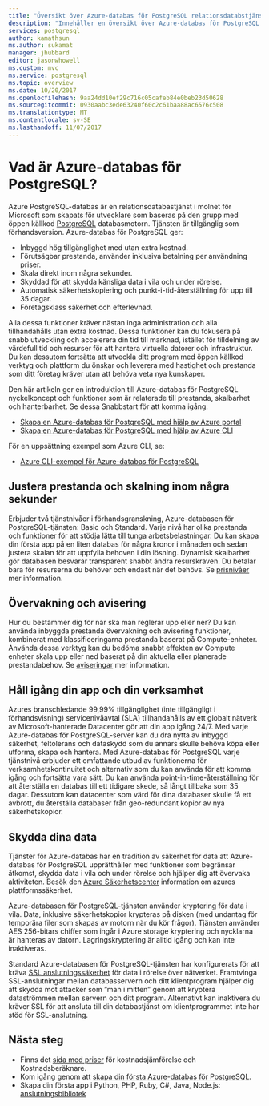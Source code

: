 ```yaml
---
title: "Översikt över Azure-databas för PostgreSQL relationsdatabstjänst | Microsoft Docs"
description: "Innehåller en översikt över Azure-databas för PostgreSQL relationsdatabstjänst."
services: postgresql
author: kamathsun
ms.author: sukamat
manager: jhubbard
editor: jasonwhowell
ms.custom: mvc
ms.service: postgresql
ms.topic: overview
ms.date: 10/20/2017
ms.openlocfilehash: 9aa24dd10ef29c716c05cafeb84e0beb23d50628
ms.sourcegitcommit: 0930aabc3ede63240f60c2c61baa88ac6576c508
ms.translationtype: MT
ms.contentlocale: sv-SE
ms.lasthandoff: 11/07/2017
---
```

# <a name="what-is-azure-database-for-postgresql"></a>Vad är Azure-databas för PostgreSQL?

Azure PostgreSQL-databas är en relationsdatabastjänst i molnet för Microsoft som skapats för utvecklare som baseras på den grupp med öppen källkod [PostgreSQL](https://www.postgresql.org/) databasmotorn. Tjänsten är tillgänglig som förhandsversion. Azure-databas för PostgreSQL ger:

- Inbyggd hög tillgänglighet med utan extra kostnad.
- Förutsägbar prestanda, använder inklusiva betalning per användning priser.
- Skala direkt inom några sekunder.
- Skyddad för att skydda känsliga data i vila och under rörelse.
- Automatisk säkerhetskopiering och punkt-i-tid-återställning för upp till 35 dagar.
- Företagsklass säkerhet och efterlevnad.

Alla dessa funktioner kräver nästan inga administration och alla tillhandahålls utan extra kostnad. Dessa funktioner kan du fokusera på snabb utveckling och accelerera din tid till marknad, istället för tilldelning av värdefull tid och resurser för att hantera virtuella datorer och infrastruktur. Du kan dessutom fortsätta att utveckla ditt program med öppen källkod verktyg och plattform du önskar och leverera med hastighet och prestanda som ditt företag kräver utan att behöva veta nya kunskaper. 

Den här artikeln ger en introduktion till Azure-databas för PostgreSQL nyckelkoncept och funktioner som är relaterade till prestanda, skalbarhet och hanterbarhet. Se dessa Snabbstart för att komma igång:

- [Skapa en Azure-databas för PostgreSQL med hjälp av Azure portal](quickstart-create-server-database-portal.md)
- [Skapa en Azure-databas för PostgreSQL med hjälp av Azure CLI](quickstart-create-server-database-azure-cli.md)

För en uppsättning exempel som Azure CLI, se:

- [Azure CLI-exempel för Azure-databas för PostgreSQL](./sample-scripts-azure-cli.md)

## <a name="adjust-performance-and-scale-within-seconds"></a>Justera prestanda och skalning inom några sekunder
Erbjuder två tjänstnivåer i förhandsgranskning, Azure-databasen för PostgreSQL-tjänsten: Basic och Standard. Varje nivå har olika prestanda och funktioner för att stödja lätta till tunga arbetsbelastningar. Du kan skapa din första app på en liten databas för några kronor i månaden och sedan justera skalan för att uppfylla behoven i din lösning. Dynamisk skalbarhet gör databasen besvarar transparent snabbt ändra resurskraven. Du betalar bara för resurserna du behöver och endast när det behövs. Se [prisnivåer](concepts-service-tiers.md) mer information.

## <a name="monitoring-and-alerting"></a>Övervakning och avisering
Hur du bestämmer dig för när ska man reglerar upp eller ner? Du kan använda inbyggda prestanda övervakning och avisering funktioner, kombinerat med klassificeringarna prestanda baserat på Compute-enheter. Använda dessa verktyg kan du bedöma snabbt effekten av Compute enheter skala upp eller ned baserat på din aktuella eller planerade prestandabehov. Se [aviseringar](howto-alert-on-metric.md) mer information.

## <a name="keep-your-app-and-business-running"></a>Håll igång din app och din verksamhet
Azures branschledande 99,99% tillgänglighet (inte tillgängligt i förhandsvisning) servicenivåavtal (SLA) tillhandahålls av ett globalt nätverk av Microsoft-hanterade Datacenter gör att din app igång 24/7. Med varje Azure-databas för PostgreSQL-server kan du dra nytta av inbyggd säkerhet, feltolerans och dataskydd som du annars skulle behöva köpa eller utforma, skapa och hantera. Med Azure-databas för PostgreSQL varje tjänstnivå erbjuder ett omfattande utbud av funktionerna för verksamhetskontinuitet och alternativ som du kan använda för att komma igång och fortsätta vara sätt. Du kan använda [point-in-time-återställning](howto-restore-server-portal.md) för att återställa en databas till ett tidigare skede, så långt tillbaka som 35 dagar. Dessutom kan datacenter som värd för dina databaser skulle få ett avbrott, du återställa databaser från geo-redundant kopior av nya säkerhetskopior.

## <a name="secure-your-data"></a>Skydda dina data
Tjänster för Azure-databas har en tradition av säkerhet för data att Azure-databas för PostgreSQL upprätthåller med funktioner som begränsar åtkomst, skydda data i vila och under rörelse och hjälper dig att övervaka aktiviteten. Besök den [Azure Säkerhetscenter](https://www.microsoft.com/TrustCenter/Security/default.aspx) information om azures plattformssäkerhet.

Azure-databasen för PostgreSQL-tjänsten använder kryptering för data i vila. Data, inklusive säkerhetskopior krypteras på disken (med undantag för temporära filer som skapas av motorn när du kör frågor). Tjänsten använder AES 256-bitars chiffer som ingår i Azure storage kryptering och nycklarna är hanteras av datorn. Lagringskryptering är alltid igång och kan inte inaktiveras.

Standard Azure-databasen för PostgreSQL-tjänsten har konfigurerats för att kräva [SSL anslutningssäkerhet](./concepts-ssl-connection-security.md) för data i rörelse över nätverket. Framtvinga SSL-anslutningar mellan databasservern och ditt klientprogram hjälper dig att skydda mot attacker som ”man i mitten” genom att kryptera dataströmmen mellan servern och ditt program.  Alternativt kan inaktivera du kräver SSL för att ansluta till din databastjänst om klientprogrammet inte har stöd för SSL-anslutning.

## <a name="next-steps"></a>Nästa steg
- Finns det [sida med priser](https://azure.microsoft.com/pricing/details/postgresql/) för kostnadsjämförelse och Kostnadsberäknare.
- Kom igång genom att [skapa din första Azure-databas för PostgreSQL](./quickstart-create-server-database-portal.md).
- Skapa din första app i Python, PHP, Ruby, C\#, Java, Node.js: [anslutningsbibliotek](./concepts-connection-libraries.md)
